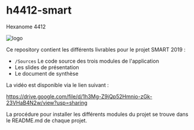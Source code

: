 # h4412-smart

Hexanome 4412

![logo](https://i.imgur.com/1UYavpo.png)

Ce repository contient les différents livrables pour le projet SMART 2019 :

- `/Sources` Le code source des trois modules de l'application
- Les slides de présentation
- Le document de synthèse

La vidéo est disponible via le lien suivant : 

https://drive.google.com/file/d/1h3Mg-Z9jQp52Hmnio-zGk-23VHaB4N2w/view?usp=sharing



La procédure pour installer les différents modules du projet se trouve dans le README.md de chaque projet.
